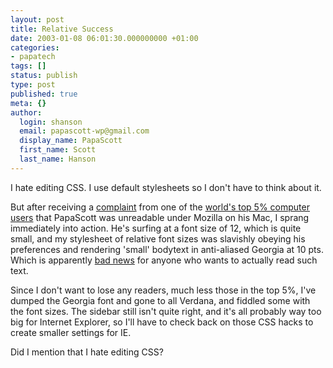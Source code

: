 ```yaml
---
layout: post
title: Relative Success
date: 2003-01-08 06:01:30.000000000 +01:00
categories:
- papatech
tags: []
status: publish
type: post
published: true
meta: {}
author:
  login: shanson
  email: papascott-wp@gmail.com
  display_name: PapaScott
  first_name: Scott
  last_name: Hanson
---
```

<p>I hate editing CSS. I use default stylesheets so I don't have to think about it.</p>
<p>But after receiving a <a href="http://www.papascott.de/2003/01/05/2065.php">complaint</a> from one of the <a title="Der Schockwellenreiter" href="http://www.schockwellenreiter.de/">world's top 5% computer users</a> that PapaScott was unreadable under Mozilla on his Mac, I sprang immediately into action. He's surfing at a font size of 12, which is quite small, and my stylesheet of relative font sizes was slavishly obeying his preferences and rendering 'small' bodytext in anti-aliased Georgia at 10 pts. Which is apparently <a title="Jeffrey Zeldman Presents: The Daily Report" href="http://www.zeldman.com/daily/0602a.html#anti">bad news</a> for anyone who wants to actually read such text.</p>
<p>Since I don't want to lose any readers, much less those in the top 5%, I've dumped the Georgia font and gone to all Verdana, and fiddled some with the font sizes. The sidebar still isn't quite right, and it's all probably way too big for Internet Explorer, so I'll have to check back on those CSS hacks to create smaller settings for IE.</p>
<p>Did I mention that I hate editing CSS?</p>
